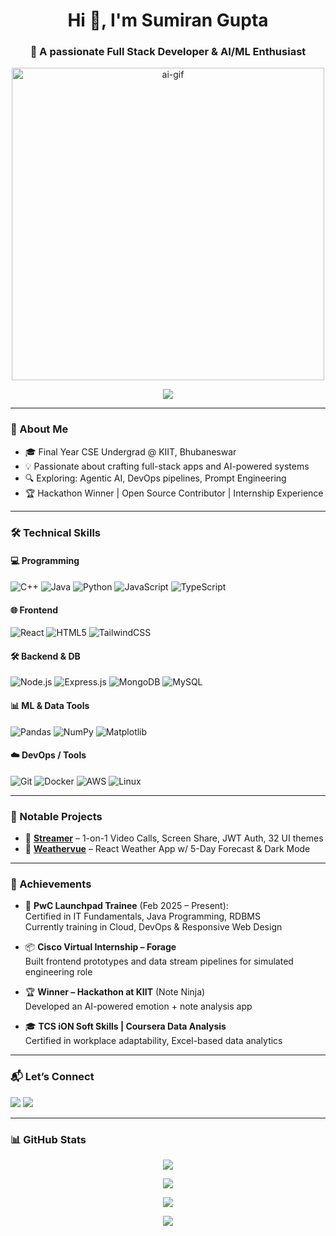 <h1 align="center">Hi 👋, I'm Sumiran Gupta</h1>
<h3 align="center">🚀 A passionate Full Stack Developer & AI/ML Enthusiast</h3>

<p align="center">
  <img src="https://media.giphy.com/media/2IudUHdI075HL02Pkk/giphy.gif" width="500" alt="ai-gif" />
</p>

<p align="center">
  <img src="https://readme-typing-svg.herokuapp.com/?lines=Full+Stack+Web+Developer;AI+and+ML+Practitioner;Always+learning+something+new!&center=true&width=500&height=45">
</p>

---

### 🧠 About Me
- 🎓 Final Year CSE Undergrad @ KIIT, Bhubaneswar  
- 💡 Passionate about crafting full-stack apps and AI-powered systems    
- 🔍 Exploring: Agentic AI, DevOps pipelines, Prompt Engineering  
- 🏆 Hackathon Winner | Open Source Contributor | Internship Experience  

---

### 🛠️ Technical Skills

#### 💻 Programming
![C++](https://img.shields.io/badge/-C++-00599C?style=flat&logo=c%2B%2B)
![Java](https://img.shields.io/badge/-Java-orange?style=flat&logo=java)
![Python](https://img.shields.io/badge/-Python-3776AB?style=flat&logo=python)
![JavaScript](https://img.shields.io/badge/-JavaScript-F7DF1E?style=flat&logo=javascript)
![TypeScript](https://img.shields.io/badge/-TypeScript-007ACC?style=flat&logo=typescript)

#### 🌐 Frontend
![React](https://img.shields.io/badge/-React-61DAFB?style=flat&logo=react)
![HTML5](https://img.shields.io/badge/-HTML5-E34F26?style=flat&logo=html5)
![TailwindCSS](https://img.shields.io/badge/-TailwindCSS-38B2AC?style=flat&logo=tailwind-css)

#### 🛠 Backend & DB
![Node.js](https://img.shields.io/badge/-Node.js-339933?style=flat&logo=node.js)
![Express.js](https://img.shields.io/badge/-Express.js-000000?style=flat&logo=express)
![MongoDB](https://img.shields.io/badge/-MongoDB-47A248?style=flat&logo=mongodb)
![MySQL](https://img.shields.io/badge/-MySQL-4479A1?style=flat&logo=mysql)

#### 📊 ML & Data Tools
![Pandas](https://img.shields.io/badge/-Pandas-150458?style=flat&logo=pandas)
![NumPy](https://img.shields.io/badge/-NumPy-013243?style=flat&logo=numpy)
![Matplotlib](https://img.shields.io/badge/-Matplotlib-11557C?style=flat&logo=python)

#### ☁️ DevOps / Tools
![Git](https://img.shields.io/badge/-Git-F05032?style=flat&logo=git)
![Docker](https://img.shields.io/badge/-Docker-2496ED?style=flat&logo=docker)
![AWS](https://img.shields.io/badge/-AWS-232F3E?style=flat&logo=amazonaws)
![Linux](https://img.shields.io/badge/-Linux-FCC624?style=flat&logo=linux)

---

### 🌟 Notable Projects

- 🔗 [**Streamer**](https://streamer-connector.onrender.com) – 1-on-1 Video Calls, Screen Share, JWT Auth, 32 UI themes  
- 🔗 [**Weathervue**](https://weather-dashboard-zo4r.vercel.app/) – React Weather App w/ 5-Day Forecast & Dark Mode  

---

### 🏅 Achievements

- 🧠 **PwC Launchpad Trainee** (Feb 2025 – Present):  
  Certified in IT Fundamentals, Java Programming, RDBMS  
  Currently training in Cloud, DevOps & Responsive Web Design  

- 📦 **Cisco Virtual Internship – Forage**  
  Built frontend prototypes and data stream pipelines for simulated engineering role  

- 🏆 **Winner – Hackathon at KIIT** (Note Ninja)  
  Developed an AI-powered emotion + note analysis app  

- 🎓 **TCS iON Soft Skills | Coursera Data Analysis**  
  Certified in workplace adaptability, Excel-based data analytics

---

### 📬 Let’s Connect

<p align="left">
  <a href="https://www.linkedin.com/in/sumiran-gupta/" target="blank"><img src="https://img.shields.io/badge/-LinkedIn-0077B5?style=flat&logo=linkedin" /></a>
  <a href="https://github.com/SumiranGupta" target="blank"><img src="https://img.shields.io/badge/-GitHub-181717?style=flat&logo=github" /></a>
</p>

---

### 📊 GitHub Stats

<p align="center">
  <img src="https://github-readme-stats.vercel.app/api?username=SumiranGupta&show_icons=true&locale=en" />
</p>

<p align="center">
  <img src="https://github-readme-streak-stats.herokuapp.com/?user=SumiranGupta&" />
</p>

<p align="center">
  <img src="https://github-readme-stats.vercel.app/api/top-langs?username=SumiranGupta&show_icons=true&locale=en&layout=compact" />
</p>

<p align="center">
  <a href="https://github.com/ryo-ma/github-profile-trophy"><img src="https://github-profile-trophy.vercel.app/?username=SumiranGupta" /></a>
</p>
